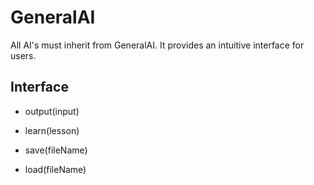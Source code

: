 GeneralAI
=========

All AI's must inherit from GeneralAI. It provides an intuitive interface for users.

Interface
---------
- output(input)
- learn(lesson)

- save(fileName)
- load(fileName)
